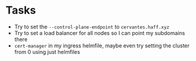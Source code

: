 # Tasks
* Try to set the `--control-plane-endpoint` to `cervantes.haff.xyz`
* Try to set a load balancer for all nodes so I can point my subdomains there
* `cert-manager` in my ingress helmfile, maybe even try setting the cluster from 0 using just helmfiles

